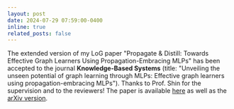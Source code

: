 ```yaml
---
layout: post
date: 2024-07-29 07:59:00-0400
inline: true
related_posts: false
---
```


The extended version of my LoG paper "Propagate & Distill: Towards Effective Graph Learners Using Propagation-Embracing MLPs" has been accepted to the journal **Knowledge-Based Systems** (title: "Unveiling the unseen potential of graph learning through MLPs: Effective graph learners using propagation-embracing MLPs"). Thanks to Prof. Shin for the supervision and to the reviewers! The paper is available [here](https://www.sciencedirect.com/science/article/abs/pii/S0950705124009316) as well as the [arXiv version](https://arxiv.org/abs/2311.11759).